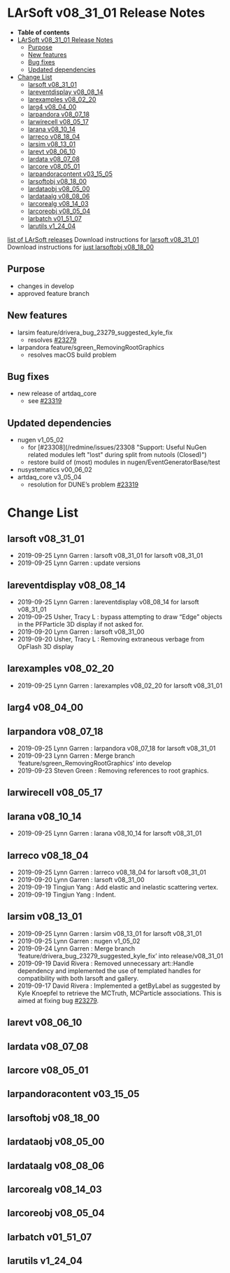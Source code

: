 LArSoft v08_31_01 Release Notes
======================================================================

-   **Table of contents**
-   [LArSoft v08_31_01 Release Notes](#LArSoft-v08_31_01-Release-Notes)
    -   [Purpose](#Purpose)
    -   [New features](#New-features)
    -   [Bug fixes](#Bug-fixes)
    -   [Updated dependencies](#Updated-dependencies)
-   [Change List](#Change-List)
    -   [larsoft v08_31_01](#larsoft-v08_31_01)
    -   [lareventdisplay v08_08_14](#lareventdisplay-v08_08_14)
    -   [larexamples v08_02_20](#larexamples-v08_02_20)
    -   [larg4 v08_04_00](#larg4-v08_04_00)
    -   [larpandora v08_07_18](#larpandora-v08_07_18)
    -   [larwirecell v08_05_17](#larwirecell-v08_05_17)
    -   [larana v08_10_14](#larana-v08_10_14)
    -   [larreco v08_18_04](#larreco-v08_18_04)
    -   [larsim v08_13_01](#larsim-v08_13_01)
    -   [larevt v08_06_10](#larevt-v08_06_10)
    -   [lardata v08_07_08](#lardata-v08_07_08)
    -   [larcore v08_05_01](#larcore-v08_05_01)
    -   [larpandoracontent v03_15_05](#larpandoracontent-v03_15_05)
    -   [larsoftobj v08_18_00](#larsoftobj-v08_18_00)
    -   [lardataobj v08_05_00](#lardataobj-v08_05_00)
    -   [lardataalg v08_08_06](#lardataalg-v08_08_06)
    -   [larcorealg v08_14_03](#larcorealg-v08_14_03)
    -   [larcoreobj v08_05_04](#larcoreobj-v08_05_04)
    -   [larbatch v01_51_07](#larbatch-v01_51_07)
    -   [larutils v1_24_04](#larutils-v1_24_04)

[list of LArSoft releases](LArSoft_release_list)
Download instructions for [larsoft v08_31_01](http://scisoft.fnal.gov/scisoft/bundles/larsoft/v08_31_01/larsoft-v08_31_01.html)
Download instructions for [just larsoftobj v08_18_00](http://scisoft.fnal.gov/scisoft/bundles/larsoftobj/v08_18_00/larsoftobj-v08_18_00.html)

Purpose
--------------------

-   changes in develop
-   approved feature branch

New features
------------------------------

-   larsim feature/drivera_bug_23279_suggested_kyle_fix
    -   resolves [\#23279](/redmine/issues/23279 "Bug: LArSim revision/commit d96375d3 breaks DUNE analysis. (Closed)")
-   larpandora feature/sgreen_RemovingRootGraphics
    -   resolves macOS build problem

Bug fixes
------------------------

-   new release of artdaq_core
    -   see [\#23319](/redmine/issues/23319 "Bug: Problems reading ProtoDUNE-SP raw data file with artdaq_core v3_05_02 (Closed)")

Updated dependencies
----------------------------------------------

-   nugen v1_05_02
    -   for [\#23308](/redmine/issues/23308 "Support: Useful NuGen related modules left "lost" during split from nutools (Closed)")
    -   restore build of (most) modules in nugen/EventGeneratorBase/test
-   nusystematics v00_06_02
-   artdaq_core v3_05_04
    -   resolution for DUNE’s problem [\#23319](/redmine/issues/23319 "Bug: Problems reading ProtoDUNE-SP raw data file with artdaq_core v3_05_02 (Closed)")

Change List
============================

larsoft v08_31_01
------------------------------------------

-   2019-09-25 Lynn Garren : larsoft v08_31_01 for larsoft v08_31_01
-   2019-09-25 Lynn Garren : update versions

lareventdisplay v08_08_14
----------------------------------------------------------

-   2019-09-25 Lynn Garren : lareventdisplay v08_08_14 for larsoft v08_31_01
-   2019-09-25 Usher, Tracy L : bypass attempting to draw “Edge” objects in the PFParticle 3D display if not asked for.
-   2019-09-20 Lynn Garren : larsoft v08_31_00
-   2019-09-20 Usher, Tracy L : Removing extraneous verbage from OpFlash 3D display

larexamples v08_02_20
--------------------------------------------------

-   2019-09-25 Lynn Garren : larexamples v08_02_20 for larsoft v08_31_01

larg4 v08_04_00
--------------------------------------

larpandora v08_07_18
------------------------------------------------

-   2019-09-25 Lynn Garren : larpandora v08_07_18 for larsoft v08_31_01
-   2019-09-23 Lynn Garren : Merge branch ‘feature/sgreen_RemovingRootGraphics’ into develop
-   2019-09-23 Steven Green : Removing references to root graphics.

larwirecell v08_05_17
--------------------------------------------------

larana v08_10_14
----------------------------------------

-   2019-09-25 Lynn Garren : larana v08_10_14 for larsoft v08_31_01

larreco v08_18_04
------------------------------------------

-   2019-09-25 Lynn Garren : larreco v08_18_04 for larsoft v08_31_01
-   2019-09-20 Lynn Garren : larsoft v08_31_00
-   2019-09-19 Tingjun Yang : Add elastic and inelastic scattering vertex.
-   2019-09-19 Tingjun Yang : Indent.

larsim v08_13_01
----------------------------------------

-   2019-09-25 Lynn Garren : larsim v08_13_01 for larsoft v08_31_01
-   2019-09-25 Lynn Garren : nugen v1_05_02
-   2019-09-24 Lynn Garren : Merge branch ‘feature/drivera_bug_23279_suggested_kyle_fix’ into release/v08_31_01
-   2019-09-19 David Rivera : Removed unnecessary art::Handle dependency and implemented the use of templated handles for compatibility with both larsoft and gallery.
-   2019-09-17 David Rivera : Implemented a getByLabel as suggested by Kyle Knoepfel to retrieve the MCTruth, MCParticle associations. This is aimed at fixing bug [\#23279](/redmine/issues/23279 "Bug: LArSim revision/commit d96375d3 breaks DUNE analysis. (Closed)").

larevt v08_06_10
----------------------------------------

lardata v08_07_08
------------------------------------------

larcore v08_05_01
------------------------------------------

larpandoracontent v03_15_05
--------------------------------------------------------------

larsoftobj v08_18_00
------------------------------------------------

lardataobj v08_05_00
------------------------------------------------

lardataalg v08_08_06
------------------------------------------------

larcorealg v08_14_03
------------------------------------------------

larcoreobj v08_05_04
------------------------------------------------

larbatch v01_51_07
--------------------------------------------

larutils v1_24_04
------------------------------------------
